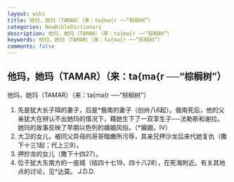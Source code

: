 ```yaml
---
layout: wiki
title: 他玛，她玛（TAMAR）（来：ta{ma{r ──“棕榈树”）
categories: NewBibleDictionary
description: 他玛，她玛（TAMAR）（来：ta{ma{r ──“棕榈树”）
keywords: 他玛，她玛（TAMAR）（来：ta{ma{r ──“棕榈树”）
comments: false
---
```


## 他玛，她玛（TAMAR）（来：ta{ma{r ──“棕榈树”）



他玛，她玛（TAMAR）（来：ta{ma{r ──“棕榈树”）
1. 先是犹大长子珥的妻子，后是*俄南的妻子（创卅八6起）。俄南死后，他的父亲犹大在辨认不出她玛的情况下，藉她生下了一双孪生子──法勒斯和谢拉。她玛的故事反映了早期以色列的婚姻风俗。（*婚姻，IV）
2. 大卫的女儿，被同父异母的哥哥暗嫩所污辱，其亲兄押沙龙后来代她复仇（撒下十三1起；代上三9）。
3. 押抄龙的女儿（撒下十四27）。
4. 位于犹大东南方的一座城（结四十七19，四十八28），在死海附近。有关其地点的讨论，见*达莫。
J.D.D.




